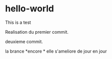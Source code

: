 # hello-world
This is a test

Realisation du premier commit.

deuxieme commit.

la brance *encore *
elle s'ameliore de jour en jour
